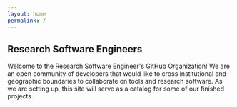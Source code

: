 ```yaml
---
layout: home
permalink: /
---
```


## Research Software Engineers

Welcome to the Research Software Engineer's GitHub Organization! We are an open
community of developers that would like to cross institutional and geographic
boundaries to collaborate on tools and research software. As we are setting up,
this site will serve as a catalog for some of our finished projects.
